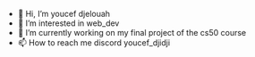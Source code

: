 - 👋 Hi, I’m youcef djelouah
- 👀 I’m interested in web_dev
- 🌱 I’m currently working on my final project of the cs50 course
- 📫 How to reach me discord youcef_djidji

<!---
djidji09/djidji09 is a ✨ special ✨ repository because its `README.md` (this file) appears on your GitHub profile.
You can click the Preview link to take a look at your changes.
--->
